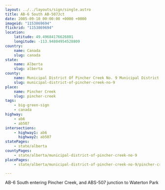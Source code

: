 ```yaml
---
layout: ../../layouts/sign/single.astro
title: AB-6 South AB-507Jct
date: 2005-09-10 00:00:00 +0000 +0000
imageid: "1153869694"
flickrid: "1153869694"
location:
    latitude: 49.49684176626801
    longitude: -113.94804954528809
country:
    name: Canada
    slug: canada
state:
    name: Alberta
    slug: alberta
county:
    name: Municipal District Of Pincher Creek No. 9 Municipal District
    slug: municipal-district-of-pincher-creek-no-9
place:
    name: Pincher Creek
    slug: pincher-creek
tags:
    - big-green-sign
    - canada
highway:
    - ab6
    - ab507
intersections:
    - highway1: ab6
      highway2: ab507
statePages:
    - state/alberta
countyPages:
    - state/alberta/municipal-district-of-pincher-creek-no-9
placePages:
    - state/alberta/municipal-district-of-pincher-creek-no-9/pincher-creek

---
```

AB-6 South entering Pincher Creek, and ABS-507 junction to Waterton Park